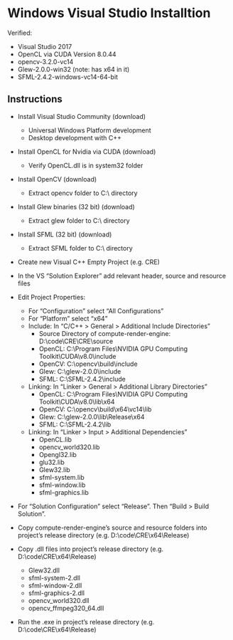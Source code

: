 # Windows Visual Studio Installtion
Verified:
- Visual Studio 2017
- OpenCL via CUDA Version 8.0.44
- opencv-3.2.0-vc14
- Glew-2.0.0-win32   (note: has x64 in it)
- SFML-2.4.2-windows-vc14-64-bit

## Instructions
- Install Visual Studio Community (download)
  - Universal Windows Platform development
  - Desktop development with C++

- Install OpenCL for Nvidia via CUDA (download)
  - Verify OpenCL.dll is in system32 folder

- Install OpenCV (download)
  - Extract opencv folder to C:\ directory

- Install Glew binaries (32 bit) (download)
  - Extract glew folder to C:\ directory

- Install SFML (32 bit) (download)
  - Extract SFML folder to C:\ directory

- Create new Visual C++ Empty Project (e.g. CRE)

- In the VS “Solution Explorer” add relevant header, source and resource files

- Edit Project Properties:
  - For “Configuration” select “All Configurations”
  - For “Platform” select “x64”
  - Include: In “C/C++ > General > Additional Include Directories” 
    - Source Directory of compute-render-engine: D:\code\CRE\CRE\source
    - OpenCL: C:\Program Files\NVIDIA GPU Computing Toolkit\CUDA\v8.0\include
    - OpenCV: C:\opencv\build\include
    - Glew: C:\glew-2.0.0\include
    - SFML: C:\SFML-2.4.2\include
  - Linking: In “Linker > General > Additional Library Directories” 
    - OpenCL: C:\Program Files\NVIDIA GPU Computing Toolkit\CUDA\v8.0\lib\x64
    - OpenCV: C:\opencv\build\x64\vc14\lib
    - Glew: C:\glew-2.0.0\lib\Release\x64
    - SFML: C:\SFML-2.4.2\lib
  - Linking: In “Linker > Input > Additional Dependencies”
    - OpenCL.lib
    - opencv_world320.lib
    - Opengl32.lib
    - glu32.lib
    - Glew32.lib
    - sfml-system.lib
    - sfml-window.lib
    - sfml-graphics.lib

- For “Solution Configuration” select “Release”.  Then “Build > Build Solution”.

- Copy compute-render-engine’s source and resource folders  into project’s release directory (e.g. D:\code\CRE\x64\Release)

- Copy .dll files into project’s release directory (e.g. D:\code\CRE\x64\Release)
  - Glew32.dll
  - sfml-system-2.dll
  - sfml-window-2.dll
  - sfml-graphics-2.dll
  - opencv_world320.dll
  - opencv_ffmpeg320_64.dll

- Run the .exe in project’s release directory (e.g. D:\code\CRE\x64\Release)

